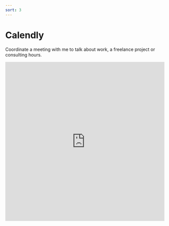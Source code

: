 ```yaml
---
sort: 3
---
```


# Calendly

Coordinate a meeting with me to talk about work, a freelance project or consulting hours.

<embed src="https://calendly.com/max-florentin/30min" style="width:500px; height: 500px;">
